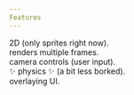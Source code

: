 ```yaml
---
Features
---
```


2D (only sprites right now).  
renders multiple frames.  
camera controls (user input).  
✨ physics ✨ (a bit less borked).  
overlaying UI.  

